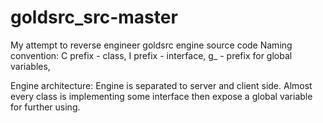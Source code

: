 # goldsrc_src-master
My attempt to reverse engineer goldsrc engine source code 
Naming convention:
C prefix - class,
I prefix - interface,
g_ - prefix for global variables,

Engine architecture:
Engine is separated to server and client side.
Almost every class is implementing some interface then expose a global variable for further using.
